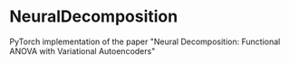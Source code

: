 # NeuralDecomposition
PyTorch implementation of the paper "Neural Decomposition: Functional ANOVA with Variational Autoencoders"
